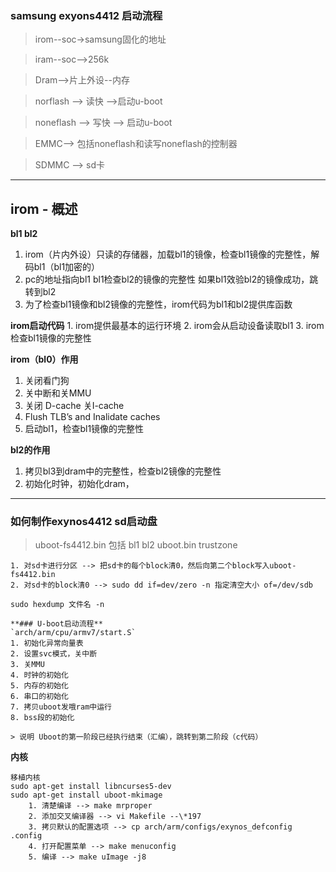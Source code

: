### samsung exyons4412 启动流程
>irom--soc->samsung固化的地址

>iram--soc-->256k

>Dram-->片上外设--内存

>norflash --> 读快 -->启动u-boot


>noneflash --> 写快 --> 启动u-boot

>EMMC--> 包括noneflash和读写noneflash的控制器

>SDMMC --> sd卡

----------------------------------

## irom - 概述

**bl1 bl2**  <br/>
1. irom（片内外设）只读的存储器，加载bl1的镜像，检查bl1镜像的完整性，解码bl1（bl1加密的）
2. pc的地址指向bl1 bl1检查bl2的镜像的完整性
如果bl1效验bl2的镜像成功，跳转到bl2
3. 为了检查bl1镜像和bl2镜像的完整性，irom代码为bl1和bl2提供库函数

**irom启动代码**
    1. irom提供最基本的运行环境
    2. irom会从启动设备读取bl1
    3. irom检查bl1镜像的完整性


**irom（bl0）作用**
1. 关闭看门狗
2. 关中断和关MMU
3. 关闭 D-cache 关I-cache
4. Flush TLB’s and Inalidate caches
5. 启动bl1，检查bl1镜像的完整性

**bl2的作用**
1. 拷贝bl3到dram中的完整性，检查bl2镜像的完整性
2. 初始化时钟，初始化dram，

-----------------------------------

### 如何制作exynos4412 sd启动盘

>uboot-fs4412.bin 包括 bl1 bl2 uboot.bin trustzone

    1. 对sd卡进行分区 --> 把sd卡的每个block清0，然后向第二个block写入uboot-fs4412.bin
    2. 对sd卡的block清0 --> sudo dd if=dev/zero -n 指定清空大小 of=/dev/sdb

    sudo hexdump 文件名 -n

    **### U-boot启动流程**
    `arch/arm/cpu/armv7/start.S`
    1. 初始化异常向量表
    2. 设置svc模式，关中断
    3. 关MMU
    4. 时钟的初始化
    5. 内存的初始化
    6. 串口的初始化
    7. 拷贝uboot发哦ram中运行
    8. bss段的初始化
    
    > 说明 Uboot的第一阶段已经执行结束（汇编），跳转到第二阶段（c代码）

**内核**

    移植内核
    sudo apt-get install libncurses5-dev
    sudo apt-get install uboot-mkimage
        1. 清楚编译 --> make mrproper
        2. 添加交叉编译器 --> vi Makefile --\*197
        3. 拷贝默认的配置选项 --> cp arch/arm/configs/exynos_defconfig .config
        4. 打开配置菜单 --> make menuconfig
        5. 编译 --> make uImage -j8
